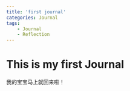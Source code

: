 ```yaml
---
title: 'first journal'
categories: Journal
tags:
    - Journal
    - Reflection
---
```

# This is my first Journal
我的宝宝马上就回来啦！